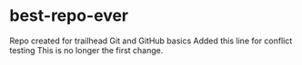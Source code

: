 # best-repo-ever
Repo created for trailhead Git and GitHub basics
Added this line for conflict testing
This is no longer the first change.
